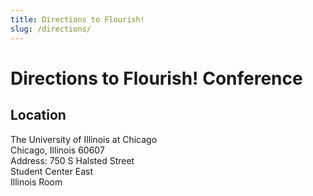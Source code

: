 ```yaml
---
title: Directions to Flourish!
slug: /directions/
---
```

<h1 class="title">Directions to Flourish! Conference</h1>

<h2>Location</h2>
<p>The University of Illinois at Chicago<br />
Chicago, Illinois 60607<br />
Address: 750 S Halsted Street<br />
Student Center East<br />
Illinois Room
</p>
